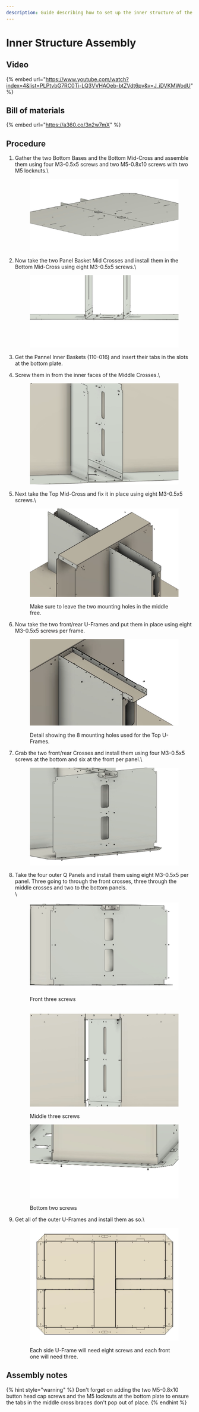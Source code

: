 ```yaml
---
description: Guide describing how to set up the inner structure of the ELM4 Top Payload.
---
```


# Inner Structure Assembly

## Video

{% embed url="https://www.youtube.com/watch?index=4&list=PLPtvbG7RC0Ti-LQ3VVHAOeb-btZVdt6pv&v=J_iDVKMWodU" %}

## Bill of materials

{% embed url="https://a360.co/3n2w7mX" %}

## Procedure

1.  Gather the two Bottom Bases and the Bottom Mid-Cross and assemble them using four M3-0.5x5 screws and two M5-0.8x10 screws with two M5 locknuts.\


    <figure><img src="../../../.gitbook/assets/image (13).png" alt=""><figcaption></figcaption></figure>
2.  Now take the two Panel Basket Mid Crosses and install them in the Bottom Mid-Cross using eight M3-0.5x5 screws.\


    <figure><img src="../../../.gitbook/assets/image (6).png" alt=""><figcaption></figcaption></figure>
3. Get the Pannel Inner Baskets (110-016) and insert their tabs in the slots at the bottom plate.
4.  Screw them in from the inner faces of the Middle Crosses.\




    <figure><img src="../../../.gitbook/assets/image (15).png" alt=""><figcaption></figcaption></figure>
5.  Next take the Top Mid-Cross and fix it in place using eight M3-0.5x5 screws.\


    <figure><img src="../../../.gitbook/assets/image (8).png" alt=""><figcaption><p>Make sure to leave the two mounting holes in the middle free.</p></figcaption></figure>
6.  Now take the two front/rear U-Frames and put them in place using eight M3-0.5x5 screws per frame.



    <figure><img src="../../../.gitbook/assets/image (2).png" alt=""><figcaption><p>Detail showing the 8 mounting holes used for the Top U-Frames.</p></figcaption></figure>
7.  Grab the two front/rear Crosses and install them using four M3-0.5x5 screws at the bottom and six at the front per panel.\


    <figure><img src="../../../.gitbook/assets/image (5).png" alt=""><figcaption></figcaption></figure>
8.  Take the four outer Q Panels and install them using eight M3-0.5x5 per panel. Three going to through the front crosses, three through the middle crosses and two to the bottom panels.\
    \


    <figure><img src="../../../.gitbook/assets/image.png" alt=""><figcaption><p>Front three screws<br><br></p></figcaption></figure>

    <figure><img src="../../../.gitbook/assets/image (7).png" alt=""><figcaption><p>Middle three screws</p></figcaption></figure>

    <figure><img src="../../../.gitbook/assets/image (14).png" alt=""><figcaption><p>Bottom two screws</p></figcaption></figure>
9.  Get all of the outer U-Frames and install them as so.\


    <figure><img src="../../../.gitbook/assets/image (1).png" alt=""><figcaption><p>Each side U-Frame will need eight screws and each front one will need three.</p></figcaption></figure>

## Assembly notes

{% hint style="warning" %}
Don't forget on adding the two M5-0.8x10 button head cap screws and the M5 locknuts at the bottom plate to ensure the tabs in the middle cross braces don't pop out of place.
{% endhint %}
